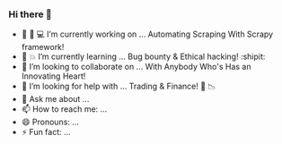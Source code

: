 ### Hi there 👋

<!--
**Thntr/Thntr** is a ✨ _special_ ✨ repository because its `README.md` (this file) appears on your GitHub profile.-->


- :1234: :mage: :computer: I’m currently working on ... Automating Scraping With Scrapy framework!
- :exploding_head: :collision: I’m currently learning ... Bug bounty & Ethical hacking! :shipit:
- 👯 I’m looking to collaborate on ... With Anybody Who's Has an Innovating Heart!
- 🤔 I’m looking for help with ... Trading & Finance! :money_with_wings: :chart_with_downwards_trend:
- 💬 Ask me about ...
- 📫 How to reach me: ...
- 😄 Pronouns: ...
- ⚡ Fun fact: ... 

